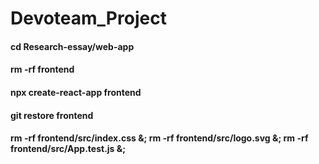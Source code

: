 # Devoteam_Project

#### cd Research-essay/web-app
#### rm -rf frontend
#### npx create-react-app frontend 
#### git restore frontend
#### rm -rf frontend/src/index.css &; rm -rf frontend/src/logo.svg &; rm -rf frontend/src/App.test.js &;
